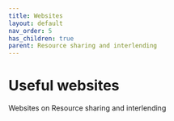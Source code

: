 ```yaml
---
title: Websites
layout: default
nav_order: 5
has_children: true
parent: Resource sharing and interlending
---
```


# Useful websites

Websites on Resource sharing and interlending

